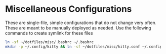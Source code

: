 # Miscellaneous Configurations

These are single-file, simple configurations that do not change very often.
These are meant to be manually deployed as needed.
Use the following commands to create symlink for these files

```bash
ln -sf ~/dotfiles/misc/.bashrc ~/.bashrc
mkdir -p ~/.config/kitty && ln -sf ~/dotfiles/misc/kitty.conf ~/.config/kitty/
```


